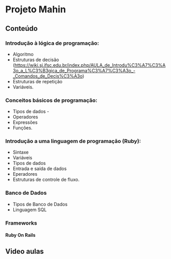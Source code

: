 # Projeto Mahin

## Conteúdo

### Introdução à lógica de programação: 
- Algoritmo 
- Estruturas de decisão (https://wiki.sj.ifsc.edu.br/index.php/AULA_de_Introdu%C3%A7%C3%A3o_a_L%C3%B3gica_de_Programa%C3%A7%C3%A3o_-_Comandos_de_Decis%C3%A3o)
- Estruturas de repetição 
- Variáveis.

### Conceitos básicos de programação: 
- Tipos de dados -
- Operadores
- Expressões 
- Funções.

### Introdução a uma linguagem de programação (Ruby): 
- Sintaxe
- Variáveis
- Tipos de dados
- Entrada e saída de dados
- Eperadores 
- Estruturas de controle de fluxo.

### Banco de Dados
- Tipos de Banco de Dados
- Linguagem SQL


### Frameworks

#### Ruby On Rails



## Video aulas




